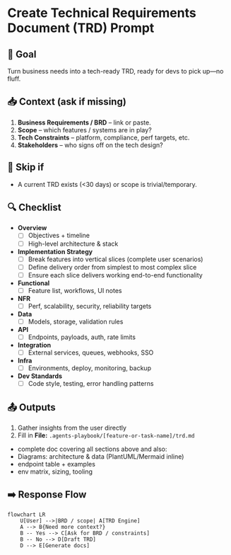 # Create Technical Requirements Document (TRD) Prompt 

## 🎯 Goal
Turn business needs into a tech-ready TRD, ready for devs to pick up—no fluff.

## 📥 Context (ask if missing)
1. **Business Requirements / BRD** – link or paste.
2. **Scope** – which features / systems are in play?
3. **Tech Constraints** – platform, compliance, perf targets, etc.
4. **Stakeholders** – who signs off on the tech design?

## 🚦 Skip if
- A current TRD exists (<30 days) or scope is trivial/temporary.

## 🔍 Checklist
- **Overview**  
  - [ ] Objectives + timeline  
  - [ ] High-level architecture & stack  

- **Implementation Strategy**
  - [ ] Break features into vertical slices (complete user scenarios)
  - [ ] Define delivery order from simplest to most complex slice
  - [ ] Ensure each slice delivers working end-to-end functionality

- **Functional**  
  - [ ] Feature list, workflows, UI notes  

- **NFR**  
  - [ ] Perf, scalability, security, reliability targets  

- **Data**  
  - [ ] Models, storage, validation rules  

- **API**  
  - [ ] Endpoints, payloads, auth, rate limits  

- **Integration**  
  - [ ] External services, queues, webhooks, SSO  

- **Infra**  
  - [ ] Environments, deploy, monitoring, backup  

- **Dev Standards**  
  - [ ] Code style, testing, error handling patterns  

## 📤 Outputs
1. Gather insights from the user directly
2. Fill in **File:** `.agents-playbook/[feature-or-task-name]/trd.md`
- complete doc covering all sections above and also:
- Diagrams: architecture & data (PlantUML/Mermaid inline)  
- endpoint table + examples  
- env matrix, sizing, tooling  

## ➡️ Response Flow
```mermaid
flowchart LR
    U[User] -->|BRD / scope| A[TRD Engine]
    A --> B{Need more context?}
    B -- Yes --> C[Ask for BRD / constraints]
    B -- No --> D[Draft TRD]
    D --> E[Generate docs]
